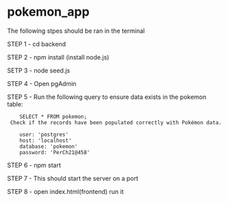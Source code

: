 # pokemon_app

The following stpes should be ran in the terminal

STEP 1 - cd backend

STEP 2 - npm install (install node.js)

SETP 3 - node seed.js

STEP 4 - Open pgAdmin

STEP 5 - Run the following query to ensure data exists in the pokemon table:

        SELECT * FROM pokemon;
     Check if the records have been populated correctly with Pokémon data.

        user: 'postgres'
        host: 'localhost'
        database: 'pokemon'
        password: 'PerCh21@458'
STEP 6 - npm start

STEP 7 - This should start the server on a port

STEP 8 - open index.html(frontend) run it
